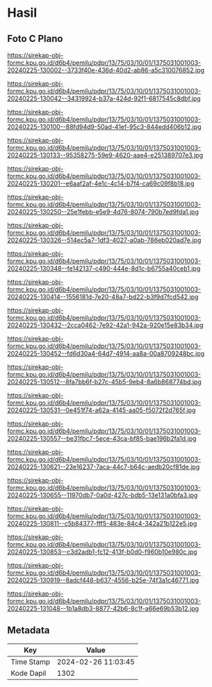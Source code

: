 # Hasil

## Foto C Plano

https://sirekap-obj-formc.kpu.go.id/d6b4/pemilu/pdpr/13/75/03/10/01/1375031001003-20240225-130002--3733f40e-436d-40d2-ab86-a5c310076852.jpg

https://sirekap-obj-formc.kpu.go.id/d6b4/pemilu/pdpr/13/75/03/10/01/1375031001003-20240225-130042--34319924-b37a-424d-92f1-6817545c8dbf.jpg

https://sirekap-obj-formc.kpu.go.id/d6b4/pemilu/pdpr/13/75/03/10/01/1375031001003-20240225-130100--88fd94d9-50ad-41ef-95c3-844edd406b12.jpg

https://sirekap-obj-formc.kpu.go.id/d6b4/pemilu/pdpr/13/75/03/10/01/1375031001003-20240225-130133--95358275-59e9-4620-aae4-e251389707e3.jpg

https://sirekap-obj-formc.kpu.go.id/d6b4/pemilu/pdpr/13/75/03/10/01/1375031001003-20240225-130201--e6aaf2af-4e1c-4c14-b7f4-ca69c09f8b18.jpg

https://sirekap-obj-formc.kpu.go.id/d6b4/pemilu/pdpr/13/75/03/10/01/1375031001003-20240225-130250--25e1febb-e5e9-4d76-8074-790b7ed9fda1.jpg

https://sirekap-obj-formc.kpu.go.id/d6b4/pemilu/pdpr/13/75/03/10/01/1375031001003-20240225-130326--514ec5a7-1df3-4027-a0ab-786eb020ad7e.jpg

https://sirekap-obj-formc.kpu.go.id/d6b4/pemilu/pdpr/13/75/03/10/01/1375031001003-20240225-130348--fe142137-c490-444e-8d1c-b6755a40ceb1.jpg

https://sirekap-obj-formc.kpu.go.id/d6b4/pemilu/pdpr/13/75/03/10/01/1375031001003-20240225-130414--1556181d-7e20-48a7-bd22-b3f9d7fcd542.jpg

https://sirekap-obj-formc.kpu.go.id/d6b4/pemilu/pdpr/13/75/03/10/01/1375031001003-20240225-130432--2cca0462-7e92-42a1-942a-920e15e83b34.jpg

https://sirekap-obj-formc.kpu.go.id/d6b4/pemilu/pdpr/13/75/03/10/01/1375031001003-20240225-130452--fd6d30a4-64d7-4914-aa8a-00a8709248bc.jpg

https://sirekap-obj-formc.kpu.go.id/d6b4/pemilu/pdpr/13/75/03/10/01/1375031001003-20240225-130512--8fa7bb6f-b27c-45b5-9eb4-8a6b868774bd.jpg

https://sirekap-obj-formc.kpu.go.id/d6b4/pemilu/pdpr/13/75/03/10/01/1375031001003-20240225-130531--0e451f74-a62a-4145-aa05-f5072f2d765f.jpg

https://sirekap-obj-formc.kpu.go.id/d6b4/pemilu/pdpr/13/75/03/10/01/1375031001003-20240225-130557--be31fbc7-5ece-43ca-bf85-bae196b2fa1d.jpg

https://sirekap-obj-formc.kpu.go.id/d6b4/pemilu/pdpr/13/75/03/10/01/1375031001003-20240225-130621--23e16237-7aca-44c7-b64c-aedb20cf81de.jpg

https://sirekap-obj-formc.kpu.go.id/d6b4/pemilu/pdpr/13/75/03/10/01/1375031001003-20240225-130655--11970db7-0a0d-427c-bdb5-13e131a0bfa3.jpg

https://sirekap-obj-formc.kpu.go.id/d6b4/pemilu/pdpr/13/75/03/10/01/1375031001003-20240225-130811--c5b84377-fff5-483e-84c4-342a21b122e5.jpg

https://sirekap-obj-formc.kpu.go.id/d6b4/pemilu/pdpr/13/75/03/10/01/1375031001003-20240225-130853--c3d2adb1-fc12-413f-b0d0-f960b10e980c.jpg

https://sirekap-obj-formc.kpu.go.id/d6b4/pemilu/pdpr/13/75/03/10/01/1375031001003-20240225-130919--8adcf448-b637-4556-b25e-74f3a1c46771.jpg

https://sirekap-obj-formc.kpu.go.id/d6b4/pemilu/pdpr/13/75/03/10/01/1375031001003-20240225-131048--1b1a8db3-8877-42b6-8c1f-a66e69b53b12.jpg


## Metadata

| Key        | Value               |
| ---------- | ------------------- |
| Time Stamp | 2024-02-26 11:03:45 |
| Kode Dapil | 1302                |



